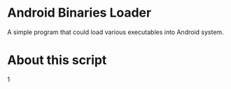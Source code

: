 # Android Binaries Loader
A simple program that could load various executables into Android system.

# About this script
1
